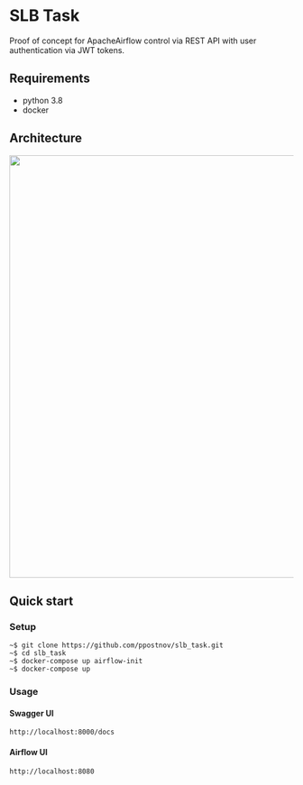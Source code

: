 # SLB Task
Proof of concept for ApacheAirflow control via REST API with user authentication via JWT tokens.

## Requirements
- python 3.8
- docker

## Architecture

<img src="https://user-images.githubusercontent.com/10743400/135838044-7dd94cae-fe1d-41bb-86fe-1b41056ec397.png" width="750">

## Quick start

### Setup
```console
~$ git clone https://github.com/ppostnov/slb_task.git
~$ cd slb_task
~$ docker-compose up airflow-init
~$ docker-compose up
```
### Usage
#### Swagger UI
```console
http://localhost:8000/docs
```
#### Airflow UI
```console
http://localhost:8080
```

